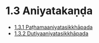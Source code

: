 

# 1.3 Aniyatakaṇḍa

* [1.3.1 Paṭhamaaniyatasikkhāpada](1.3/1.3.1.md)
* [1.3.2 Dutiyaaniyatasikkhāpada](1.3/1.3.2.md)



